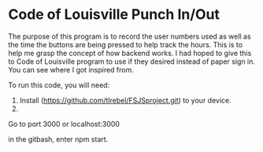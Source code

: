 # Code of Louisville Punch In/Out

The purpose of this program is to record the user numbers used as well as the time the buttons are being pressed to help track the hours. This is to help me grasp the concept of how backend works. I had hoped to give this to Code of Louisville program to use if they desired instead of paper sign in. You can see where I got inspired from. 

To run this code, you will need:

1. Install (https://github.com/tlrebel/FSJSproject.git) to your device.
2. 

Go to port 3000 or localhost:3000

in the gitbash, enter npm start.